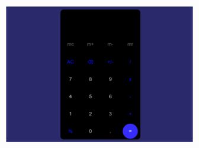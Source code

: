 ![image alt](https://github.com/Khageswar-M/Calculator/blob/main/Screenshot%202025-07-01%20143826.png?raw=true)

